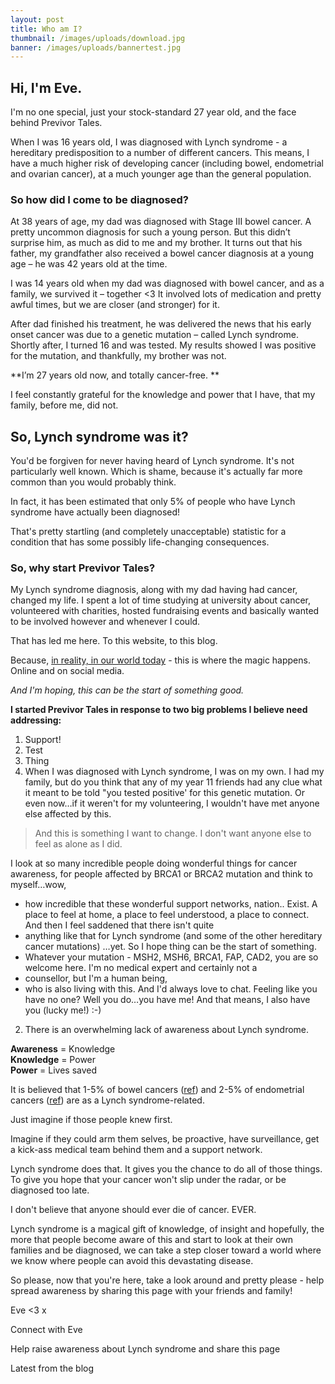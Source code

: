 ```yaml
---
layout: post
title: Who am I?
thumbnail: /images/uploads/download.jpg
banner: /images/uploads/bannertest.jpg
---
```

## Hi, I'm Eve.

I'm no one special, just your stock-standard 27 year old, and the face behind Previvor Tales.

When I was 16 years old, I was diagnosed with Lynch syndrome - a hereditary predisposition to a number of different cancers. This means, I have a much higher risk of developing cancer (including bowel, endometrial and ovarian cancer), at a much younger age than the general population.

### So how did I come to be diagnosed?

At 38 years of age, my dad was diagnosed with Stage III bowel cancer. A pretty uncommon diagnosis for such a young person. But this didn’t surprise him, as much as did to me and my brother. It turns out that his father, my grandfather also received a bowel cancer diagnosis at a young age – he was 42 years old at the time.

I was 14 years old when my dad was diagnosed with bowel cancer, and as a family, we survived it – together <3 It involved lots of medication and pretty awful times, but we are closer (and stronger) for it.

After dad finished his treatment, he was delivered the news that his early onset cancer was due to a genetic mutation – called Lynch syndrome. Shortly after, I turned 16 and was tested. My results showed I was positive for the mutation, and thankfully, my brother was not.

**I’m 27 years old now, and totally cancer-free. **

I feel constantly grateful for the knowledge and power that I have, that my family, before me, did not. 

## So, Lynch syndrome was it?

You'd be forgiven for never having heard of Lynch syndrome. It's not particularly well known. Which is shame, because it's actually far more common than you would probably think.

In fact, it has been estimated that only 5% of people who have Lynch syndrome have actually been diagnosed!

That's pretty startling (and completely unacceptable) statistic for a condition that has some possibly life-changing consequences.

### So, why start Previvor Tales?

My Lynch syndrome diagnosis, along with my dad having had cancer, changed my life. I spent a lot of time studying at university about cancer, volunteered with charities, hosted fundraising events and basically wanted to be involved however and whenever I could.

That has led me here. To this website, to this blog.

Because, [in reality, in our world today](https://duckduckgo.com/?q=Error%3A+Address+already+in+use+-+bind(2)&atb=v116-5_h&ia=qa) - this is where the magic happens. Online and on social media. 

_And I'm hoping, this can be the start of something good._

**I  started Previvor Tales in response to two big problems I believe need addressing:**

1. Support!
2. Test
3. Thing 
4. When I was diagnosed with Lynch syndrome, I was on my own. I had my family, but do you think that any of my year 11 friends had any clue what it meant to be told "you tested positive' for this genetic mutation. Or even now…if it weren't for my volunteering, I wouldn't have met anyone else affected by this.

> And this is something I want to change. I don't want anyone else to feel as alone as I did.

I look at so many incredible people doing wonderful things for cancer awareness, for people affected by BRCA1 or BRCA2 mutation and think to myself…wow,

* how incredible that these wonderful support networks, nation.. Exist. A place to feel at home, a place to feel understood, a place to connect. And then I feel saddened that there isn't quite
* anything like that for Lynch syndrome (and some of the other hereditary cancer mutations) …yet. So I hope thing can be the start of something. 
* Whatever your mutation - MSH2, MSH6, BRCA1, FAP, CAD2, you are so welcome here. I'm no medical expert and certainly not a 
* counsellor, but I'm a human being, 
* who is also living with this. And I'd always love to chat. Feeling like you have no one? Well you do…you have me! And that means, I also have you (lucky me!) :-)

2. There is an overwhelming lack of awareness about Lynch syndrome. 

**Awareness** = Knowledge\
**Knowledge** = Power\
**Power** = Lives saved

It is believed that 1-5% of bowel cancers ([ref](https://www.cancer.nsw.gov.au/understanding-cancer/cancer-in-nsw/hereditary-cancers/lynch-syndrome)) and 2-5% of endometrial cancers ([ref](https://www.ncbi.nlm.nih.gov/pmc/articles/PMC3693757/)) are as a Lynch syndrome-related. 

Just imagine if those people knew first.

Imagine if they could arm them selves, be proactive, have surveillance, get a kick-ass medical team behind them and a support network.

Lynch syndrome does that. It gives you the chance to do all of those things. To give you hope that your cancer won't slip under the radar, or be diagnosed too late.

I don't believe that anyone should ever die of cancer. EVER.

Lynch syndrome is a magical gift of knowledge, of insight and hopefully, the more that people become aware of this and start to look at their own families and be diagnosed, we can take a step closer toward a world where we know where people can avoid this devastating disease.

So please, now that you're here, take a look around and pretty please - help spread awareness by sharing this page with your friends and family!

Eve <3 x

Connect with Eve

Help raise awareness about Lynch syndrome and share this page

Latest from the blog

